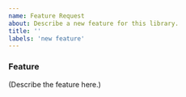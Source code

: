 ```yaml
---
name: Feature Request
about: Describe a new feature for this library.
title: ''
labels: 'new feature'
---
```


### Feature

<!--
  Make sure to describe as precisely as possible the feature you'd like to see
  implemented. When relevant, provide visual examples (screenshots,
  screencasts, diagrams...).
-->

(Describe the feature here.)
